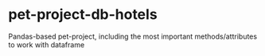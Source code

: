 # pet-project-db-hotels
Pandas-based pet-project, including the most important methods/attributes to work with dataframe
